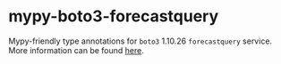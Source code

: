 # mypy-boto3-forecastquery

Mypy-friendly type annotations for `boto3` 1.10.26 `forecastquery` service.
More information can be found [here](https://github.com/vemel/mypy_boto3).